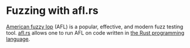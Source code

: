  # Fuzzing with afl.rs

 [American fuzzy lop][american-fuzzy-lop] (AFL) is a popular, effective, and modern fuzz testing tool. [afl.rs][] allows one to run AFL on code written in [the Rust programming language][rust].

[american-fuzzy-lop]: http://lcamtuf.coredump.cx/afl/
[Rust]: https://www.rust-lang.org
[afl.rs]: https://github.com/rust-fuzz/afl.rs
